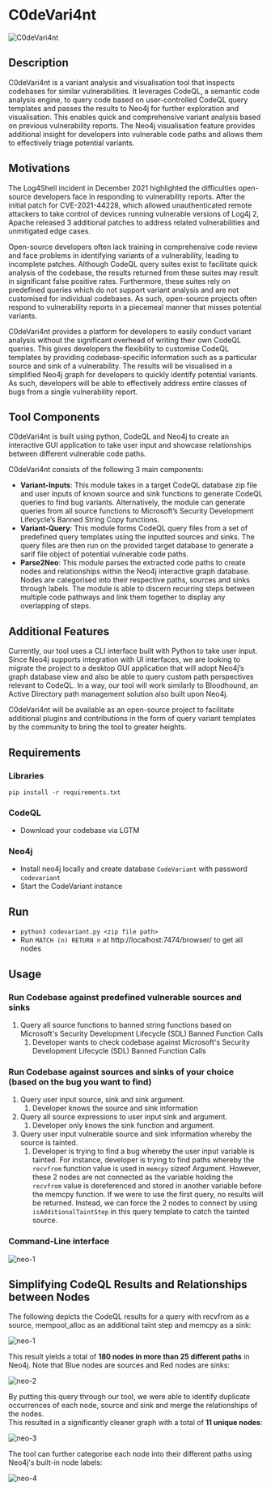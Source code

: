 # C0deVari4nt 
![C0deVari4nt](https://github.com/whitesquirrell/C0deVari4nt/blob/main/images/icon.png) 

## Description
C0deVari4nt is a variant analysis and visualisation tool that inspects codebases for similar vulnerabilities. It leverages CodeQL, a semantic code analysis engine, to query code based on user-controlled CodeQL query templates and passes the results to Neo4j for further exploration and visualisation. This enables quick and comprehensive variant analysis based on previous vulnerability reports. The Neo4j visualisation feature provides additional insight for developers into vulnerable code paths and allows them to effectively triage potential variants.

## Motivations
The Log4Shell incident in December 2021 highlighted the difficulties open-source developers face in responding to vulnerability reports. After the initial patch for CVE-2021-44228, which allowed unauthenticated remote attackers to take control of devices running vulnerable versions of Log4j 2, Apache released 3 additional patches to address related vulnerabilities and unmitigated edge cases.

Open-source developers often lack training in comprehensive code review and face problems in identifying variants of a vulnerability, leading to incomplete patches. Although CodeQL query suites exist to facilitate quick analysis of the codebase, the results returned from these suites may result in significant false positive rates. Furthermore, these suites rely on predefined queries which do not support variant analysis and are not customised for individual codebases. As such, open-source projects often respond to vulnerability reports in a piecemeal manner that misses potential variants.

C0deVari4nt provides a platform for developers to easily conduct variant analysis without the significant overhead of writing their own CodeQL queries. This gives developers the flexibility to customise CodeQL templates by providing codebase-specific information such as a particular source and sink of a vulnerability. The results will be visualised in a simplified Neo4j graph for developers to quickly identify potential variants. As such, developers will be able to effectively address entire classes of bugs from a single vulnerability report.

## Tool Components 
C0deVari4nt is built using python, CodeQL and Neo4j to create an interactive GUI application to take user input and showcase relationships between different vulnerable code paths.

C0deVari4nt consists of the following 3 main components:  
- **Variant-Inputs**: This module takes in a target CodeQL database zip file and user inputs of known source and sink functions to generate CodeQL queries to find bug variants. Alternatively, the module can generate queries from all source functions to Microsoft’s Security Development Lifecycle’s Banned String Copy functions. 
- **Variant-Query**: This module forms CodeQL query files from a set of predefined query templates using the inputted sources and sinks. The query files are then run on the provided target database to generate a sarif file object of potential vulnerable code paths.
- **Parse2Neo**: This module parses the extracted code paths to create nodes and relationships within the Neo4j interactive graph database. Nodes are categorised into their respective paths, sources and sinks through labels. The module is able to discern recurring steps between multiple code pathways and link them together to display any overlapping of steps.  

## Additional Features  
Currently, our tool uses a CLI interface built with Python to take user input. Since Neo4j supports integration with UI interfaces, we are looking to migrate the project to a desktop GUI application that will adopt Neo4j’s graph database view and also be able to query custom path perspectives relevant to CodeQL. In a way, our tool will work similarly to Bloodhound, an Active Directory path management solution also built upon Neo4j.

C0deVari4nt will be available as an open-source project to facilitate additional plugins and contributions in the form of query variant templates by the community to bring the tool to greater heights.

## Requirements
### Libraries
`pip install -r requirements.txt`

### CodeQL
- Download your codebase via LGTM

### Neo4j
- Install neo4j locally and create database `CodeVariant` with password `codevariant`
- Start the CodeVariant instance

## Run
- `python3 codevariant.py <zip file path>`
- Run `MATCH (n) RETURN n` at http://localhost:7474/browser/ to get all nodes

## Usage
### Run Codebase against predefined vulnerable sources and sinks
1. Query all source functions to banned string functions based on Microsoft's Security Development Lifecycle (SDL) Banned Function Calls
    1. Developer wants to check codebase against Microsoft's Security Development Lifecycle (SDL) Banned Function Calls

### Run Codebase against sources and sinks of your choice (based on the bug you want to find)
1. Query user input source, sink and sink argument. 
    1. Developer knows the source and sink information
2. Query all source expressions to user input sink and argument.
    1. Developer only knows the sink function and argument.
3. Query user input vulnerable source and sink information whereby the source is tainted.
    1. Developer is trying to find a bug whereby the user input variable is tainted. For instance, developer is trying to find paths whereby the `recvfrom` function value is used in `memcpy` sizeof Argument. However, these 2 nodes are not connected as the variable holding the `recvfrom` value is dereferenced and stored in another variable before the memcpy function. If we were to use the first query, no results will be returned. Instead, we can force the 2 nodes to connect by using `isAdditionalTaintStep` in this query template to catch the tainted source.

### Command-Line interface
![neo-1](https://github.com/whitesquirrell/C0deVari4nt/blob/main/images/CLI.png)  

## Simplifying CodeQL Results and Relationships between Nodes
The following depicts the CodeQL results for a query with recvfrom as a source, mempool_alloc as an additional taint step and memcpy as a sink:

![neo-1](https://github.com/whitesquirrell/C0deVari4nt/blob/main/images/neo-1.png)  

This result yields a total of **180 nodes in more than 25 different paths** in Neo4j. Note that Blue nodes are sources and Red nodes are sinks: 

![neo-2](https://github.com/whitesquirrell/C0deVari4nt/blob/main/images/neo-2.png)  

By putting this query through our tool, we were able to identify duplicate occurrences of each node, source and sink and merge the relationships of the nodes.  
This resulted in a significantly cleaner graph with a total of **11 unique nodes**:

![neo-3](https://github.com/whitesquirrell/C0deVari4nt/blob/main/images/neo-3.png)  

The tool can further categorise each node into their different paths using Neo4j's built-in node labels:

![neo-4](https://github.com/whitesquirrell/C0deVari4nt/blob/main/images/neo-4.png)